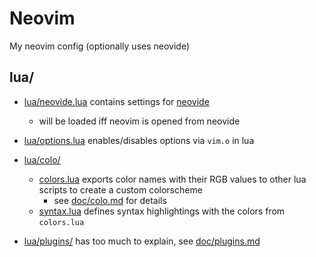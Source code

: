 # Neovim

My neovim config (optionally uses neovide)

## lua/

- [lua/neovide.lua](lua/neovide.lua) contains settings for [neovide](https://github.com/neovide/neovide)
  - will be loaded iff neovim is opened from neovide

- [lua/options.lua](lua/options.lua) enables/disables options via `vim.o` in lua
- [lua/colo/](lua/colo/)
  - [colors.lua](lua/colo/colors.lua) exports color names with their RGB values to other lua scripts to create a custom colorscheme
    - see [doc/colo.md](doc/colo.md) for details
  - [syntax.lua](lua/colo/syntax.lua) defines syntax highlightings with the colors from `colors.lua`
- [lua/plugins/](lua/plugins/) has too much to explain, see [doc/plugins.md](doc/plugins.md)
